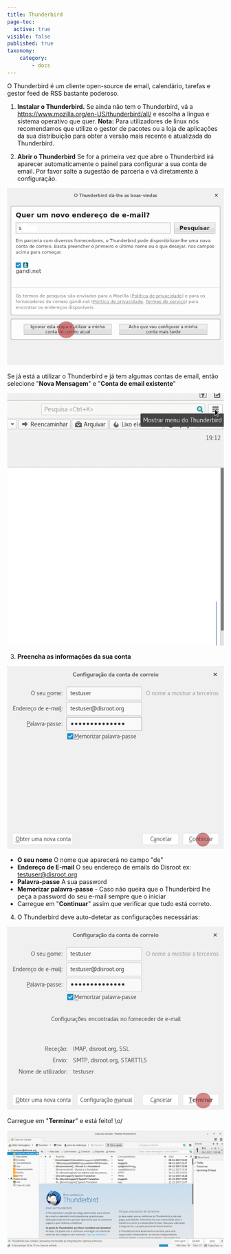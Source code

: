 ```yaml
---
title: Thunderbird
page-toc:
  active: true
visible: false
published: true
taxonomy:
    category:
        - docs
---
```

O Thunderbird é um cliente open-source de email, calendário, tarefas e gestor feed de RSS bastante poderoso.

1. **Instalar o Thunderbird.**
Se ainda não tem o Thunderbird, vá a https://www.mozilla.org/en-US/thunderbird/all/ e escolha a língua e sistema operativo que quer.
**Nota:** Para utilizadores de linux nós recomendamos que utilize o gestor de pacotes ou a loja de aplicações da sua distribuição para obter a versão mais recente e atualizada do Thunderbird.

2. **Abrir o Thunderbird**
Se for a primeira vez que abre o Thunderbird irá aparecer automaticamente o painel para configurar a sua conta de email. Por favor salte a sugestão de parceria  e vá diretamente à configuração.

![](pt/thunderbird_setup1.png)

Se já está a utilizar o Thunderbird e já tem algumas contas de email, então selecione "**Nova Mensagem**" e "**Conta de email existente**"

![](pt/thunderbird_setup1.gif)

3. **Preencha as informações da sua conta**

![](pt/thunderbird_setup3.png)

 - **O seu nome** O nome que aparecerá no campo "de"
 - **Endereço de E-mail** O seu endereço de emails do Disroot ex: testuser@disroot.org
 - **Palavra-passe** A sua password
 - **Memorizar palavra-passe** - Caso não queira que o Thunderbird lhe peça a password do seu e-mail sempre que o iniciar
 - Carregue em "**Continuar**" assim que verificar que tudo está correto.

4. O Thunderbird deve auto-detetar as configurações necessárias:

![](pt/thunderbird_setup4.png)

Carregue em "**Terminar**" e está feito! \o/

![](pt/thunderbird_setup5.png)

